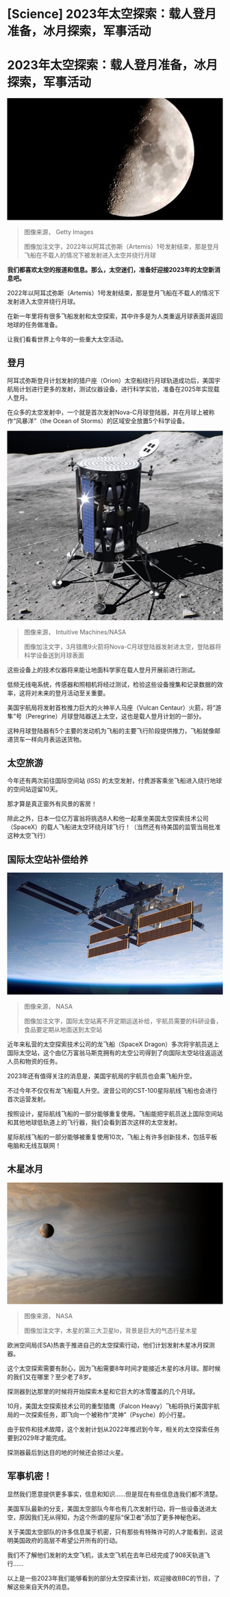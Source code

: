# [Science] 2023年太空探索：载人登月准备，冰月探索，军事活动

#  2023年太空探索：载人登月准备，冰月探索，军事活动


![去年年底那一天的月球表面照片](_128186594_gettyimages-1245887979.jpg)

> 图像来源，  Getty Images
>
> 图像加注文字，2022年以阿耳忒弥斯（Artemis）1号发射结束，那是登月飞船在不载人的情况下被发射进入太空并绕行月球

**我们都喜欢太空的报道和信息。那么，太空迷们，准备好迎接2023年的太空新消息吧。**

2022年以阿耳忒弥斯（Artemis）1号发射结束，那是登月飞船在不载人的情况下发射进入太空并绕行月球。

在新一年里将有很多飞船发射和太空探索，其中许多是为人类重返月球表面并返回地球的任务做准备。

让我们看看世界上今年的一些重大太空活动。

##  登月

阿耳忒弥斯登月计划发射的猎户座（Orion）太空船绕行月球轨道成功后，美国宇航局计划进行更多的发射，测试仪器设备，进行科学实验，准备在2025年实现载人登月。

在众多的太空发射中，一个就是首次发射Nova-C月球登陆器，并在月球上被称作“风暴洋”（the Ocean of Storms）的区域安全放置5个科学设备。

![Nova- C月球登陆器](_127950111_intuitive.jpg)

> 图像来源，  Intuitive Machines/NASA
>
> 图像加注文字，3月猎鹰9火箭将Nova-C月球登陆器发射进太空，登陆器将科学设备送到月球表面

这些设备上的技术仪器将来能让地面科学家在载人登月开展前进行测试。

低频无线电系统，传感器和照相机将经过测试，检验这些设备搜集和记录数据的效率，这将对未来的登月活动至关重要。

美国宇航局将发射首枚推力巨大的火神半人马座（Vulcan Centaur）火箭，将“游隼”号（Peregrine）月球登陆器送上太空，这也是载人登月计划的一部分。

这种月球登陆器有5个主要的发动机为飞船的主要飞行阶段提供推力，飞船就像邮递货车一样向月表运送货物。

##  太空旅游

今年还有两次前往国际空间站 (ISS) 的太空发射，付费游客乘坐飞船进入绕行地球的空间站逗留10天。

那才算是真正窗外有风景的客房！

除此之外，日本一位亿万富翁将挑选8人和他一起乘坐美国太空探索技术公司（SpaceX）的载人飞船进太空环绕月球飞行！（当然还有待美国的监管当局批准这种太空飞行）

##  国际太空站补偿给养

![国际太空站](_127950115_gettyimages-71941286.jpg)

> 图像来源，  NASA
>
> 图像加注文字，国际太空站离不开定期运送补给，宇航员需要的科研设备，食品要定期从地面送到太空站

近年来私营的太空探索技术公司的龙飞船（SpaceX Dragon）多次将宇航员送上国际太空站，这个由亿万富翁马斯克拥有的太空公司得到了向国际太空站往返运送人员和物资的任务。

2023年还有值得关注的消息是，美国宇航局的宇航员也会乘飞船升空。

不过今年不仅仅有龙飞船载人升空。波音公司的CST-100星际航线飞船也会进行首次运营发射。

按照设计，星际航线飞船的一部分能够重复使用。飞船能把宇航员送上国际空间站和其他地球低轨道上的飞行器，我们会看到首次这样的太空发射。

星际航线飞船的一部分能够被重复使用10次，飞船上有许多创新技术，包括平板电脑和无线互联网！

##  木星冰月

![巨大的气态行星木星](_127950119_gettyimages-900032.jpg)

> 图像来源，  NASA
>
> 图像加注文字，木星的第三大卫星Io，背景是巨大的气态行星木星

欧洲空间局(ESA)热衷于推进自己的太空探索行动，他们计划发射木星冰月探测器。

这个太空探索需要有耐心，因为飞船需要8年时间才能接近木星的冰月球。那时候的我们又在哪里？至少老了8岁。

探测器到达那里的时候将开始探索木星和它巨大的冰雪覆盖的几个月球。

10月，美国太空探索技术公司的重型猎鹰（Falcon Heavy）飞船将执行美国宇航局的一次探索任务，即飞向一个被称作“灵神”（Psyche）的小行星。

由于软件和技术故障，这个发射计划从2022年推迟到今年，相关的太空探索任务要到2029年才能完成。

探测器最后到达目的地的时候还会掠过火星。

##  军事机密！

显然我们愿意提供更多事实，信息和知识……但是现在有些信息连我们都不清楚。

美国军队最新的分支，美国太空部队今年也有几次发射行动，将一些设备送进太空，原因我们无从得知，为这个所谓的星际“保卫者”添加了更多神秘色彩。

关于美国太空部队的许多信息属于机密，只有那些有特殊许可的人才能看到，这说明美国政府的高层不希望公开所有的行动。

我们不了解他们发射的太空飞机，该太空飞机在去年已经完成了908天轨道飞行……

以上是一些2023年我们能够看到的部分太空探索计划，欢迎接收BBC的节目，了解这些来自天外的消息。


